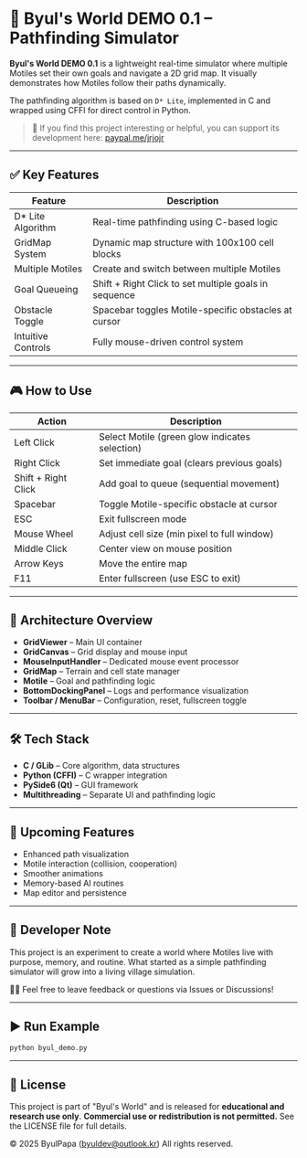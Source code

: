 # 🌟 Byul's World DEMO 0.1 – Pathfinding Simulator

**Byul's World DEMO 0.1** is a lightweight real-time simulator
where multiple Motiles set their own goals and navigate a 2D grid map.
It visually demonstrates how Motiles follow their paths dynamically.

The pathfinding algorithm is based on `D* Lite`,
implemented in C and wrapped using CFFI for direct control in Python.

> 💖 If you find this project interesting or helpful, you can support its development here: [paypal.me/jrjojr](https://paypal.me/jrjojr)

---

## ✅ Key Features

| Feature            | Description                                           |
| ------------------ | ----------------------------------------------------- |
| D\* Lite Algorithm | Real-time pathfinding using C-based logic             |
| GridMap System     | Dynamic map structure with 100x100 cell blocks        |
| Multiple Motiles      | Create and switch between multiple Motiles               |
| Goal Queueing      | Shift + Right Click to set multiple goals in sequence |
| Obstacle Toggle    | Spacebar toggles Motile-specific obstacles at cursor     |
| Intuitive Controls | Fully mouse-driven control system                     |

---

## 🎮 How to Use

| Action              | Description                                 |
| ------------------- | ------------------------------------------- |
| Left Click          | Select Motile (green glow indicates selection) |
| Right Click         | Set immediate goal (clears previous goals)  |
| Shift + Right Click | Add goal to queue (sequential movement)     |
| Spacebar            | Toggle Motile-specific obstacle at cursor      |
| ESC                 | Exit fullscreen mode                        |
| Mouse Wheel         | Adjust cell size (min pixel to full window) |
| Middle Click        | Center view on mouse position               |
| Arrow Keys          | Move the entire map                         |
| F11                 | Enter fullscreen (use ESC to exit)          |

---

## 🧩 Architecture Overview

* **GridViewer** – Main UI container
* **GridCanvas** – Grid display and mouse input
* **MouseInputHandler** – Dedicated mouse event processor
* **GridMap** – Terrain and cell state manager
* **Motile** – Goal and pathfinding logic
* **BottomDockingPanel** – Logs and performance visualization
* **Toolbar / MenuBar** – Configuration, reset, fullscreen toggle

---

## 🛠 Tech Stack

* **C / GLib** – Core algorithm, data structures
* **Python (CFFI)** – C wrapper integration
* **PySide6 (Qt)** – GUI framework
* **Multithreading** – Separate UI and pathfinding logic

---

## 🔮 Upcoming Features

* Enhanced path visualization
* Motile interaction (collision, cooperation)
* Smoother animations
* Memory-based AI routines
* Map editor and persistence

---

## 💬 Developer Note

This project is an experiment to create a world
where Motiles live with purpose, memory, and routine.
What started as a simple pathfinding simulator
will grow into a living village simulation.

🙋‍♂️ Feel free to leave feedback or questions via Issues or Discussions!

---

## ▶️ Run Example

```bash
python byul_demo.py
```

---

## 📄 License

This project is part of "Byul's World"
and is released for **educational and research use only**.
**Commercial use or redistribution is not permitted.**
See the LICENSE file for full details.

© 2025 ByulPapa ([byuldev@outlook.kr](mailto:byuldev@outlook.kr))
All rights reserved.
